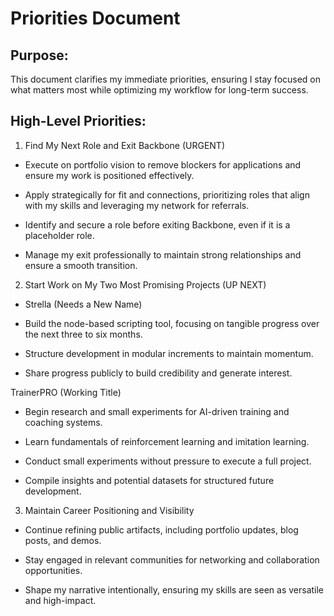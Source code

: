# Priorities Document

## Purpose:

This document clarifies my immediate priorities, ensuring I stay focused on what matters most while optimizing my workflow for long-term success.

## High-Level Priorities:

1. Find My Next Role and Exit Backbone (URGENT)

- Execute on portfolio vision to remove blockers for applications and ensure my work is positioned effectively.

- Apply strategically for fit and connections, prioritizing roles that align with my skills and leveraging my network for referrals.

- Identify and secure a role before exiting Backbone, even if it is a placeholder role.

- Manage my exit professionally to maintain strong relationships and ensure a smooth transition.

2. Start Work on My Two Most Promising Projects (UP NEXT)

- Strella (Needs a New Name)

- Build the node-based scripting tool, focusing on tangible progress over the next three to six months.

- Structure development in modular increments to maintain momentum.

- Share progress publicly to build credibility and generate interest.

TrainerPRO (Working Title)

- Begin research and small experiments for AI-driven training and coaching systems.

- Learn fundamentals of reinforcement learning and imitation learning.

- Conduct small experiments without pressure to execute a full project.

- Compile insights and potential datasets for structured future development.

3. Maintain Career Positioning and Visibility

- Continue refining public artifacts, including portfolio updates, blog posts, and demos.

- Stay engaged in relevant communities for networking and collaboration opportunities.

- Shape my narrative intentionally, ensuring my skills are seen as versatile and high-impact.